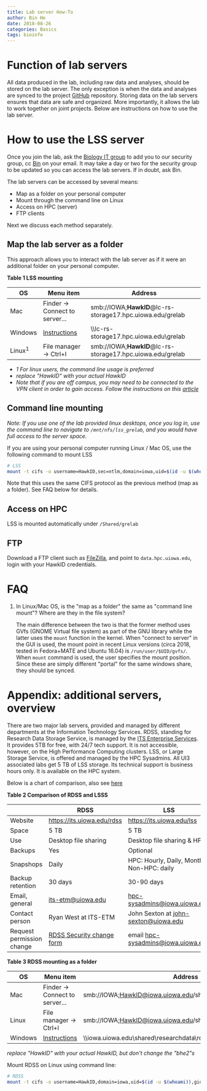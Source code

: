 ```yaml
---
title: Lab server How-To
author: Bin He
date: 2018-08-26
categories: Basics
tags: bioinfo
---
```


# Function of lab servers

All data produced in the lab, including raw data and analyses, should be stored on the lab server. The only exception is when the data and analyses are synced to the project [GitHub](https://github.com/binhe-lab) repository. Storing data on the lab servers ensures that data are safe and organized. More importantly, it allows the lab to work together on joint projects. Below are instructions on how to use the lab server.

# How to use the LSS server

Once you join the lab, ask the [Biology IT group](mailto:biology-help-sm@uiowa.edu) to add you to our security group, cc [Bin](mailto:bin-he@uiowa.edu) on your email. It may take a day or two for the security group to be updated so you can access the lab servers. If in doubt, ask Bin.

The lab servers can be accessed by several means:

- Map as a folder on your personal computer
- Mount through the command line on Linux
- Access on HPC (server)
- FTP clients
    
Next we discuss each method separately.

## Map the lab server as a folder

This approach allows you to interact with the lab server as if it were an additional folder on your personal computer.

**Table 1  LSS mounting**

| OS | Menu item | Address |
|----|--------|------|
| Mac | Finder -> Connect to server... | smb://IOWA;**HawkID**@lc-rs-storage17.hpc.uiowa.edu/grelab |
| Windows | [Instructions](https://its.uiowa.edu/support/article/102465) | \\\\lc-rs-storage17.hpc.uiowa.edu\grelab |
| Linux<sup>1</sup> | File manager -> Ctrl+l | smb://IOWA;**HawkID**@lc-rs-storage17.hpc.uiowa.edu/grelab |

- *1 For linux users, the command line usage is preferred*
- *replace "HawkID" with your actual HawkID*
- *Note that if you are off campus, you may need to be connected to the VPN client in order to gain access. Follow the instructions on this [article](https://its.uiowa.edu/support/article/1876)*

## Command line mounting

_Note: If you use one of the lab provided linux desktops, once you log in, use the command line to navigate to `/mnt/nfs/lss_grelab`, and you would have full access to the server space._

If you are using your personal computer running Linux / Mac OS, use the following command to mount LSS

```bash
# LSS
mount -t cifs -o username=HawkID,sec=ntlm,domain=iowa,uid=$(id -u $(whoami)),gid=$(id -g $(whoami)) //lc-rs-storage17.hpc.uiowa.edu/grelab /mnt/cifs/lss_grelab
```

Note that this uses the same CIFS protocol as the previous method (map as a folder). See FAQ below for details.

## Access on HPC

LSS is mounted automatically under `/Shared/grelab`

## FTP

Download a FTP client such as [FileZilla](https://filezilla-project.org/), and point to `data.hpc.uiowa.edu`, login with your HawkID credentials.

# FAQ

1. In Linux/Mac OS, is the "map as a folder" the same as "command line mount"? Where are they in the file system?

    The main difference between the two is that the former method uses GVfs (GNOME Virtual file system) as part of the GNU library while the latter uses the `mount` function in the kernel. When "connect to server" in the GUI is used, the mount point in recent Linux versions (circa 2018, tested in Fedora+MATE and Ubuntu 16.04) is `/run/user/$UID/gvfs/`. When `mount` command is used, the user specifies the mount position. Since these are simply different "portal" for the same windows share, they should be synced.

# Appendix: additional servers, overview

There are two major lab servers, provided and managed by different departments at the Information Technology Services. RDSS, standing for Research Data Storage Service, is managed by the [ITS Enterprise Services](https://its.uiowa.edu/about/es). It provides 5TB for free, with 24/7 tech support. It is not accessible, however, on the High Performance Computing clusters. LSS, or Large Storage Service, is offered and managed by the HPC Sysadmins. All UI3 associated labs get 5 TB of LSS storage. Its technical support is business hours only. It is available on the HPC system.

Below is a chart of comparison, also see [here](https://its.uiowa.edu/researchstorage)

**Table 2 Comparison of RDSS and LSSS**

|  | RDSS | LSS |
|--|--|--|
| Website | <https://its.uiowa.edu/rdss> | <https://its.uiowa.edu/lss> |
| Space | 5 TB | 5 TB |
| Use   | Desktop file sharing | Desktop file sharing & HPC |
| Backups | Yes | Optional |
| Snapshops | Daily | HPC: Hourly, Daily, Monthly; Non-HPC: daily | 
| Backup retention | 30 days | 30-90 days |
| Email, general | <its-etm@uiowa.edu> | <hpc-sysadmins@iowa.uiowa.edu> |
| Contact person | Ryan West at ITS-ETM | John Sexton at <john-sexton@uiowa.edu> |
| Request permission change | [RDSS Security change form](https://uiowa.qualtrics.com/SE/?SID=SV_8qyutD7sDdwnOoB) | email <hpc-sysadmins@iowa.uiowa.edu> |

**Table 3  RDSS mounting as a folder**

| OS | Menu item | Address |
|----|--------|------|
| Mac | Finder -> Connect to server... | smb://IOWA;HawkID@iowa.uiowa.edu/shared/researchdata/rdss_bhe2 |
| Linux | File manager -> Ctrl+l | smb://IOWA;HawkID@iowa.uiowa.edu/shared/researchdata/rdss_bhe2 |
| Windows | [Instructions](https://its.uiowa.edu/support/article/102465) | \\\\iowa.uiowa.edu\shared\researchdata\rdss_bhe2 |

*replace "HawkID" with your actual HawkID, but don't change the "bhe2"s*

Mount RDSS on Linux using command line:

```bash
# RDSS
mount -t cifs -o username=HawkID,domain=iowa,uid=$(id -u $(whoami)),gid=$(id -g $(whoami)) //rdss.iowa.uiowa.edu/rdss_bhe2 /mnt/cifs/rdss_bhe2 # the additional uid and gid options are required so that the cifs client knows that these are the uid and gid for the user that matches the uid and gid on the server, which can be different.
```
